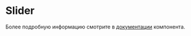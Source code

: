 # Slider

Более подробную информацию смотрите в <a href="https://lego.yandex-team.ru/lego-components/components/slider/examples" target="_blank">документации</a> компонента.